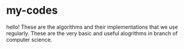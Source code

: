 # my-codes
hello! These are the algorithms and their implementations that we use regularly. These are the very basic and useful alogrithms in branch of computer science. 
